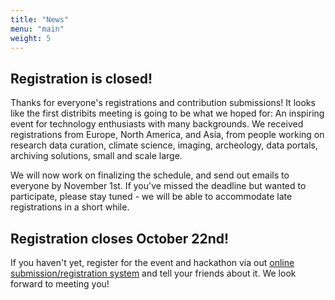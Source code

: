 ```yaml
---
title: "News"
menu: "main"
weight: 5
---
```


## Registration is closed!

Thanks for everyone's registrations and contribution submissions!
It looks like the first distribits meeting is going to be what we hoped for:
An inspiring event for technology enthusiasts with many backgrounds.
We received registrations from Europe, North America, and Asia, from people working on research data curation, climate science, imaging, archeology, data portals, archiving solutions, small and scale large.

We will now work on finalizing the schedule, and send out emails to everyone by November 1st.
If you've missed the deadline but wanted to participate, please stay tuned - we will be able to accommodate late registrations in a short while.


## Registration closes October 22nd!

If you haven't yet, register for the event and hackathon via out [online submission/registration system](https://cryptpad.fr/form/#/2/form/view/513x1GEsXvw8rbfBzfRSPdfsu0BYZxPWH7fZIpXMBFE/) and tell your friends about it.
We look forward to meeting you!
